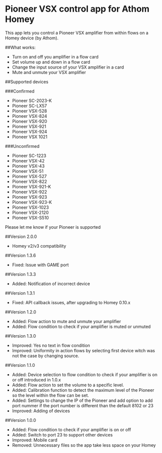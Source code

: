 # Pioneer VSX control app for Athom Homey

This app lets you control a Pioneer VSX amplifier from within flows on a Homey device (by Athom).

##What works:

* Turn on and off you amplifier in a flow card
* Set volume up and down in a flow card
* Change the input source of your VSX amplifier in a card
* Mute and unmute your VSX amplifier

##Supported devices

###Confirmed
* Pioneer SC-2023-K
* Pioneer SC-LX57
* Pioneer VSX-528
* Pioneer VSX-824
* Pioneer VSX-920
* Pioneer VSX-921
* Pioneer VSX-924
* Pioneer VSX 1021

###Unconfirmed
* Pioneer SC-1223
* Pioneer VSX-42
* Pioneer VSX-43
* Pioneer VSX-51
* Pioneer VSX-527
* Pioneer VSX-822
* Pioneer VSX-921-K
* Pioneer VSX-922
* Pioneer VSX-923
* Pioneer VSX-923-K
* Pioneer VSX-1023
* Pioneer VSX-2120
* Pioneer VSX-S510

Please let me know if your Pioneer is supported

##Version 2.0.0
* Homey v2/v3 compatibility

##Version 1.3.6
* Fixed: Issue with GAME port

##Version 1.3.3
* Added: Notification of incorrect device

##Version 1.3.1
* Fixed: API callback issues, after upgrading to Homey 0.10.x

##Version 1.2.0
* Added: Flow action to mute and unmute your amplifier
* Added: Flow condition to check if your amplifier is muted or unmuted

##Version 1.3.0

* Improved: Yes no text in flow condition
* Improved: Uniformity in action flows by selecting first device witch was not the case by changing source.

##Version 1.1.0
* Added: Device selection to flow condition to check if your amplifier is on or off introduced in 1.0.x
* Added: Flow action to set the volume to a specific level.
* Added: Calibration function to detect the maximum level of the Pioneer so the level within the flow can be set.
* Added: Settings to change the IP of the Pioneer and add option to add port nummer if the port number is different than the default 8102 or 23
* Improved: Adding of devices

##Version 1.0.0
* Added: Flow condition to check if your amplifier is on or off
* Added: Switch to port 23 to support other devices
* Improved: Mobile card
* Removed: Unnecessary files so the app take less space on your Homey
